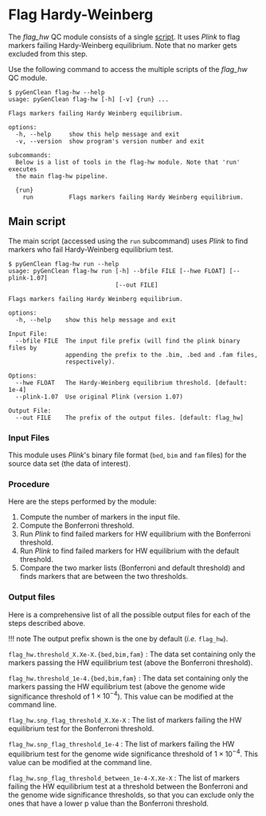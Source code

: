 # Flag Hardy-Weinberg

The _flag_hw_ QC module consists of a single [script](#main-script). It uses
_Plink_ to flag markers failing Hardy-Weinberg equilibrium. Note that no marker
gets excluded from this step.

Use the following command to access the multiple scripts of the _flag_hw_ QC
module.

```shell-session
$ pyGenClean flag-hw --help
usage: pyGenClean flag-hw [-h] [-v] {run} ...

Flags markers failing Hardy Weinberg equilibrium.

options:
  -h, --help     show this help message and exit
  -v, --version  show program's version number and exit

subcommands:
  Below is a list of tools in the flag-hw module. Note that 'run' executes
  the main flag-hw pipeline.

  {run}
    run          Flags markers failing Hardy Weinberg equilibrium.
```

## Main script

The main script (accessed using the `run` subcommand) uses _Plink_
to find markers who fail Hardy-Weinberg equilibrium test.

```shell-session
$ pyGenClean flag-hw run --help
usage: pyGenClean flag-hw run [-h] --bfile FILE [--hwe FLOAT] [--plink-1.07]
                              [--out FILE]

Flags markers failing Hardy Weinberg equilibrium.

options:
  -h, --help    show this help message and exit

Input File:
  --bfile FILE  The input file prefix (will find the plink binary files by
                appending the prefix to the .bim, .bed and .fam files,
                respectively).

Options:
  --hwe FLOAT   The Hardy-Weinberg equilibrium threshold. [default: 1e-4]
  --plink-1.07  Use original Plink (version 1.07)

Output File:
  --out FILE    The prefix of the output files. [default: flag_hw]
```

### Input Files

This module uses _Plink_'s binary file format (`bed`, `bim` and `fam` files) for
the source data set (the data of interest).

### Procedure

Here are the steps performed by the module:

1. Compute the number of markers in the input file.
2. Compute the Bonferroni threshold.
3. Run _Plink_ to find failed markers for HW equilibrium with the Bonferroni
   threshold.
4. Run _Plink_ to find failed markers for HW equilibrium with the default
   threshold.
5. Compare the two marker lists (Bonferroni and default threshold) and finds
   markers that are between the two thresholds.

### Output files

Here is a comprehensive list of all the possible output files for each of the
steps described above.

!!! note
    The output prefix shown is the one by default (_i.e._ `flag_hw`).

`flag_hw.threshold_X.Xe-X.{bed,bim,fam}`
: The data set containing only the markers passing the HW equilibrium test
  (above the Bonferroni threshold).

`flag_hw.threshold_1e-4.{bed,bim,fam}`
: The data set containing only the markers passing the HW equilibrium test
  (above the genome wide significance threshold of $1 \times 10^{−4}$). This
  value can be modified at the command line.

`flag_hw.snp_flag_threshold_X.Xe-X`
: The list of markers failing the HW equilibrium test for the Bonferroni
  threshold.

`flag_hw.snp_flag_threshold_1e-4`
: The list of markers failing the HW equilibrium test for the genome wide
  significance threshold of $1 \times 10^{−4}$. This value can be modified at
  the command line.

`flag_hw.snp_flag_threshold_between_1e-4-X.Xe-X`
: The list of markers failing the HW equilibrium test at a threshold between the
  Bonferroni and the genome wide significance thresholds, so that you can
  exclude only the ones that have a lower p value than the Bonferroni threshold.
